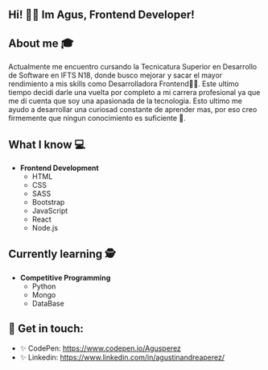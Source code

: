 ## Hi! 👋🏼 Im Agus, Frontend Developer! 

## About me :mortar_board:
Actualmente me encuentro cursando la Tecnicatura Superior en Desarrollo de Software en IFTS N18, donde busco mejorar y sacar el mayor rendimiento a mis skills como Desarrolladora Frontend💪🏼. 
Este ultimo tiempo decidi darle una vuelta por completo a mi carrera profesional ya que me di cuenta que soy una apasionada de la tecnologia. Esto ultimo me ayudo a desarrollar una curiosad constante de aprender mas, por eso creo firmemente que ningun conocimiento es suficiente 🧠. 



## What I know :computer:

- **Frontend Development**
	- HTML
  - CSS 
  - SASS
  - Bootstrap
  - JavaScript
  - React 
  - Node.js


## Currently learning 🕵
- **Competitive Programming**
  - Python 
  - Mongo
  - DataBase


## 🖤 Get in touch: 
* ✨ CodePen:   https://www.codepen.io/Agusperez
* ✨ Linkedin:  https://www.linkedin.com/in/agustinandreaperez/

<!---
AguuusPerez/AguuusPerez is a ✨ special ✨ repository because its `README.md` (this file) appears on your GitHub profile.
You can click the Preview link to take a look at your changes.
--->

